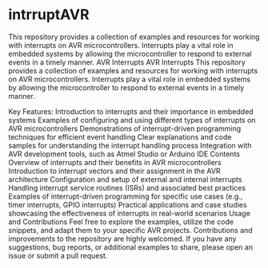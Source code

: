 # intrruptAVR
This repository provides a collection of examples and resources for working with interrupts on AVR microcontrollers. Interrupts play a vital role in embedded systems by allowing the microcontroller to respond to external events in a timely manner.
AVR Interrupts
AVR Interrupts This repository provides a collection of examples and resources for working with interrupts on AVR microcontrollers. Interrupts play a vital role in embedded systems by allowing the microcontroller to respond to external events in a timely manner.  

Key Features:
Introduction to interrupts and their importance in embedded systems Examples of configuring and using different types of interrupts on AVR microcontrollers Demonstrations of interrupt-driven programming techniques for efficient event handling Clear explanations and code samples for understanding the interrupt handling process Integration with AVR development tools, such as Atmel Studio or Arduino IDE Contents Overview of interrupts and their benefits in AVR microcontrollers Introduction to interrupt vectors and their assignment in the AVR architecture Configuration and setup of external and internal interrupts Handling interrupt service routines (ISRs) and associated best practices Examples of interrupt-driven programming for specific use cases (e.g., timer interrupts, GPIO interrupts) Practical applications and case studies showcasing the effectiveness of interrupts in real-world scenarios Usage and Contributions Feel free to explore the examples, utilize the code snippets, and adapt them to your specific AVR projects. Contributions and improvements to the repository are highly welcomed. If you have any suggestions, bug reports, or additional examples to share, please open an issue or submit a pull request.
